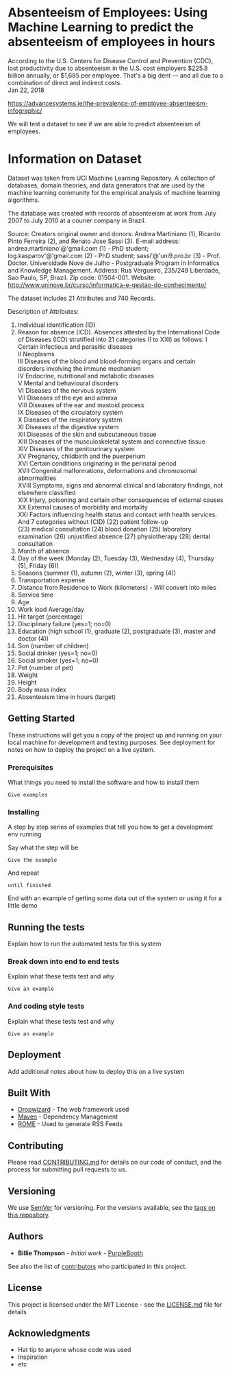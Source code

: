 # Absenteeism of Employees:  Using Machine Learning to predict the absenteeism of employees in hours 

According to the U.S. Centers for Disease Control and Prevention (CDC), lost productivity due to absenteeism in the U.S. cost employers $225.8 billion annually, or $1,685 per employee. That's a big dent — and all due to a combination of direct and indirect costs.  
Jan 22, 2018

https://advancesystems.ie/the-prevalence-of-employee-absenteeism-infographic/

We will test a dataset to see if we are able to predict absenteeism of employees. 

# Information on Dataset 

Dataset was taken from UCI Machine Learning Repository.  A collection of databases, domain theories, and data generators that are used by the machine learning community for the empirical analysis of machine learning algorithms.

The database was created with records of absenteeism at work from July 2007 to July 2010 at a courier company in Brazil.

Source:
Creators original owner and donors: Andrea Martiniano (1), Ricardo Pinto Ferreira (2), and Renato Jose Sassi (3).
E-mail address: 
andrea.martiniano'@'gmail.com (1) - PhD student;
log.kasparov'@'gmail.com (2) - PhD student;
sassi'@'uni9.pro.br (3) - Prof. Doctor.
Universidade Nove de Julho - Postgraduate Program in Informatics and Knowledge Management.
Address: Rua Vergueiro, 235/249 Liberdade, Sao Paulo, SP, Brazil. Zip code: 01504-001.
Website: http://www.uninove.br/curso/informatica-e-gestao-do-conhecimento/

The dataset includes 21 Attributes and 740 Records.  

Description of Attributes: 

1. Individual identification (ID)
2. Reason for absence (ICD).
Absences attested by the International Code of Diseases (ICD) stratified into 21 categories (I to XXI) as follows:
  I Certain infectious and parasitic diseases  
  II Neoplasms  
  III Diseases of the blood and blood-forming organs and certain disorders involving the immune mechanism  
  IV Endocrine, nutritional and metabolic diseases  
  V Mental and behavioural disorders  
  VI Diseases of the nervous system  
  VII Diseases of the eye and adnexa  
  VIII Diseases of the ear and mastoid process  
  IX Diseases of the circulatory system  
  X Diseases of the respiratory system  
  XI Diseases of the digestive system  
  XII Diseases of the skin and subcutaneous tissue  
  XIII Diseases of the musculoskeletal system and connective tissue  
  XIV Diseases of the genitourinary system  
  XV Pregnancy, childbirth and the puerperium  
  XVI Certain conditions originating in the perinatal period  
  XVII Congenital malformations, deformations and chromosomal abnormalities  
  XVIII Symptoms, signs and abnormal clinical and laboratory findings, not elsewhere classified  
  XIX Injury, poisoning and certain other consequences of external causes  
  XX External causes of morbidity and mortality  
  XXI Factors influencing health status and contact with health services.
  And 7 categories without (CID)
  (22) patient follow-up  
  (23) medical consultation
  (24) blood donation 
  (25) laboratory examination 
  (26) unjustified absence 
  (27) physiotherapy 
  (28) dental consultation
3. Month of absence
4. Day of the week (Monday (2), Tuesday (3), Wednesday (4), Thursday (5), Friday (6))
5. Seasons (summer (1), autumn (2), winter (3), spring (4))
6. Transportation expense
7. Distance from Residence to Work (kilometers) - Will convert into miles
8. Service time 
9. Age
10. Work load Average/day 
11. Hit target (percentage)
12. Disciplinary failure (yes=1; no=0)
13. Education (high school (1), graduate (2), postgraduate (3), master and doctor (4))
14. Son (number of children)
15. Social drinker (yes=1; no=0)
16. Social smoker (yes=1; no=0)
17. Pet (number of pet)
18. Weight
19. Height
20. Body mass index
21. Absenteeism time in hours (target)

## Getting Started

These instructions will get you a copy of the project up and running on your local machine for development and testing purposes. See deployment for notes on how to deploy the project on a live system.

### Prerequisites

What things you need to install the software and how to install them

```
Give examples
```

### Installing

A step by step series of examples that tell you how to get a development env running

Say what the step will be

```
Give the example
```

And repeat

```
until finished
```

End with an example of getting some data out of the system or using it for a little demo

## Running the tests

Explain how to run the automated tests for this system

### Break down into end to end tests

Explain what these tests test and why

```
Give an example
```

### And coding style tests

Explain what these tests test and why

```
Give an example
```

## Deployment

Add additional notes about how to deploy this on a live system

## Built With

* [Dropwizard](http://www.dropwizard.io/1.0.2/docs/) - The web framework used
* [Maven](https://maven.apache.org/) - Dependency Management
* [ROME](https://rometools.github.io/rome/) - Used to generate RSS Feeds

## Contributing

Please read [CONTRIBUTING.md](https://gist.github.com/PurpleBooth/b24679402957c63ec426) for details on our code of conduct, and the process for submitting pull requests to us.

## Versioning

We use [SemVer](http://semver.org/) for versioning. For the versions available, see the [tags on this repository](https://github.com/your/project/tags). 

## Authors

* **Billie Thompson** - *Initial work* - [PurpleBooth](https://github.com/PurpleBooth)

See also the list of [contributors](https://github.com/your/project/contributors) who participated in this project.

## License

This project is licensed under the MIT License - see the [LICENSE.md](LICENSE.md) file for details

## Acknowledgments

* Hat tip to anyone whose code was used
* Inspiration
* etc

